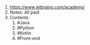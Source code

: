 1. https://www.jetbrains.com/academy/
2. Notes: All paid
3. Contents:
	1. #Java 
	2. #Python 
	3. #Kotlin 
	4. #Front-end 